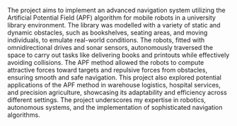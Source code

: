 The project aims to implement an advanced navigation system utilizing the Artificial Potential Field (APF) algorithm for mobile robots in a university library environment. The library was modelled with a variety of static and dynamic obstacles, such as bookshelves, seating areas, and moving individuals, to emulate real-world conditions. The robots, fitted with omnidirectional drives and sonar sensors, autonomously traversed the space to carry out tasks like delivering books and printouts while effectively avoiding collisions. The APF method allowed the robots to compute attractive forces toward targets and repulsive forces from obstacles, ensuring smooth and safe navigation. This project also explored potential applications of the APF method in warehouse logistics, hospital services, and precision agriculture, showcasing its adaptability and efficiency across different settings. The project underscores my expertise in robotics, autonomous systems, and the implementation of sophisticated navigation algorithms.
